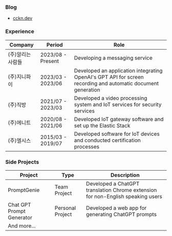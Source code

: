 ### **Blog**

- [cckn.dev](https://www.cckn.dev/) 

### **Experience**

| Company | Period | Role |
|---------|--------|------|
| (주)알리는사람들 | 2023/08 - Present | Developing a messaging service |
| (주)지니파이 | 2023/03 - 2023/06 | Developed an application integrating OpenAI's GPT API for screen recording and automatic document generation |
| (주)직방 | 2021/07 - 2023/03 | Developed a video processing system and IoT services for security services |
| (주)에니트 | 2020/08 - 2021/06 | Developed IoT gateway software and set up the Elastic Stack |
| (주)엘시스 | 2015/03 - 2019/07 | Developed software for IoT devices and conducted certification processes |

### **Side Projects**

| Project | Type | Description |
|---------|------|-------------|
| PromptGenie | Team Project | Developed a ChatGPT translation Chrome extension for non-English speaking users |
| Chat GPT Prompt Generator | Personal Project | Developed a web app for generating ChatGPT prompts |
| And more... | | |
